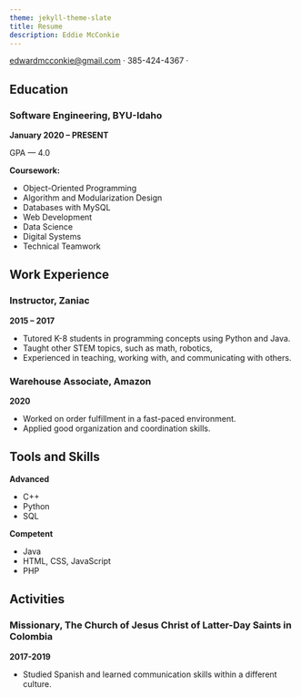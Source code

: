 ```yaml
---
theme: jekyll-theme-slate
title: Resume
description: Eddie McConkie
---
```


<edwardmcconkie@gmail.com> · 385-424-4367 · [](www.linkedin.com/in/edward-mcconkie)

## Education

### Software Engineering, BYU-Idaho
**January 2020 – PRESENT**

GPA — 4.0

**Coursework:**
- Object-Oriented Programming
- Algorithm and Modularization Design
- Databases with MySQL
- Web Development
- Data Science
- Digital Systems
- Technical Teamwork

## Work Experience

### **Instructor,** Zaniac
**2015 – 2017**

- Tutored K-8 students in programming concepts using Python and Java.
- Taught other STEM topics, such as math, robotics,  
- Experienced in teaching, working with, and communicating with others.

### **Warehouse Associate,** Amazon
**2020**

- Worked on order fulfillment in a fast-paced environment.
- Applied good organization and coordination skills.

## Tools and Skills

**Advanced**
- C++
- Python
- SQL

**Competent**
- Java
- HTML, CSS, JavaScript
- PHP

## Activities

### **Missionary,** The Church of Jesus Christ of Latter-Day Saints in Colombia
**2017-2019**

- Studied Spanish and learned communication skills within a different culture.
